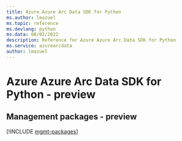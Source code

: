 ```yaml
---
title: Azure Azure Arc Data SDK for Python
ms.author: lmazuel
ms.topic: reference
ms.devlang: python
ms.data: 08/02/2022
description: Reference for Azure Azure Arc Data SDK for Python
ms.service: azurearcdata
author: lmazuel
---
```

# Azure Azure Arc Data SDK for Python - preview

## Management packages - preview
[!INCLUDE [mgmt-packages](azure-arc-data-mgmt-index.md)]